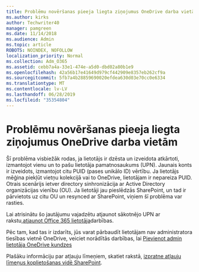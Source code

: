 ```yaml
---
title: Problēmu novēršanas pieeja liegta ziņojumus OneDrive darba vietām
ms.author: kirks
author: Techwriter40
manager: pamgreen
ms.date: 11/14/2018
ms.audience: Admin
ms.topic: article
ROBOTS: NOINDEX, NOFOLLOW
localization_priority: Normal
ms.collection: Adm_O365
ms.assetid: cebb7a4a-33e1-474e-a5d0-dbd02a80b1e9
ms.openlocfilehash: 42a56b17e41649d979cf442909e8357eb262cf9a
ms.sourcegitcommit: 5fb7a4b28859690020efdea630d03e70cc0e6334
ms.translationtype: MT
ms.contentlocale: lv-LV
ms.lasthandoff: 06/28/2019
ms.locfileid: "35354804"
---
```

# <a name="troubleshooting-access-denied-messages-to-onedrive-for-business-sites"></a>Problēmu novēršanas pieeja liegta ziņojumus OneDrive darba vietām

Šī problēma visbiežāk rodas, ja lietotājs ir dzēsta un izveidota atkārtoti, izmantojot vienu un to pašu lietotāja pamatnosaukums (UPN). Jaunais konts ir izveidots, izmantojot citu PUID (pases unikālo ID) vērtību. Ja lietotājs mēģina piekļūt vietņu kolekcijā vai to OneDrive, lietotājam ir nepareiza PUID. Otrais scenārijs ietver directory sinhronizācija ar Active Directory organizācijas vienību (OU). Ja lietotāji jau pieslēdzās SharePoint, un tad ir pārvietots uz citu OU un resynced ar SharePoint, viņiem šī problēma var rasties.

Lai atrisinātu šo jautājumu vajadzētu atjaunot sākotnējo UPN ar rakstu,[atjaunot Office 365 lietotāja](https://docs.microsoft.com/office365/admin/add-users/restore-user?view=o365-worldwide)darbības.

Pēc tam, kad tas ir izdarīts, jūs varat pārbaudīt lietotājam nav administratora tiesības vietnē OneDrive, veiciet norādītās darbības, lai [Pievienot admin lietotāja OneDrive kundzes](https://docs.microsoft.com/sharepoint/manage-user-profiles?redirectSourcePath=%252fen-us%252farticle%252fmanage-user-profiles-in-the-sharepoint-admin-center-494bec9c-6654-41f0-920f-f7f937ea9723#add-and-remove-admins-for-a-users-onedrive)

Plašāku informāciju par atļauju līmeņiem, skatiet rakstā, [izpratne atļauju līmeņus koplietošanas vidē SharePoint](https://docs.microsoft.com/sharepoint/understanding-permission-levels).
